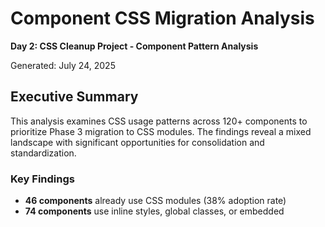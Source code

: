 # Component CSS Migration Analysis
**Day 2: CSS Cleanup Project - Component Pattern Analysis**

Generated: July 24, 2025

## Executive Summary

This analysis examines CSS usage patterns across 120+ components to prioritize Phase 3 migration to CSS modules. The findings reveal a mixed landscape with significant opportunities for consolidation and standardization.

### Key Findings
- **46 components** already use CSS modules (38% adoption rate)
- **74 components** use inline styles, global classes, or embedded <style> blocks
- **467 hardcoded hex colors** found across components
- **2,300+ hardcoded pixel values** requiring migration to design tokens

## CSS Pattern Analysis

### Current CSS Usage Patterns

#### 1. CSS Modules (✅ Modern - 46 components)
**Locations:** 
- `/src/components/common/ProductCard/ProductCard.module.scss`
- `/src/components/products/FilterUI/**/*.module.scss`
- `/src/components/admin/**/*.module.scss`
- `/src/components/common/Nav/**/*.module.scss`

**Characteristics:**
- Scoped styling with BEM-like naming
- Consistent use of CSS custom properties
- Good separation of concerns
- TypeScript integration ready

#### 2. Embedded Styles in Astro (⚠️ Mixed - 32 components)
**Examples:**
- `Banner.astro` - 347 lines of embedded SCSS
- `BrandsSection.scss` - Large standalone SCSS files
- `WhyChooseSection.scss` - 300+ lines of styles

**Issues:**
- Hardcoded values: `font-size: 80px`, `padding: 50px 20px`
- Hardcoded colors: `#1a365d`, `#4a5568`, `#3b82f6`
- No reusability across components
- Difficult to maintain consistency

#### 3. Inline Styles (❌ Technical Debt - 28 components)
**Critical Examples:**
- `FilterUIv2.tsx` - Heavy inline style usage
- `TouchComparison/index.tsx` - Mixed patterns
- Various service/utility components

**Problems:**
- No design system integration
- Performance implications
- Maintenance overhead
- Accessibility concerns

#### 4. Global Class Dependencies (⚠️ Legacy - 14 components)
**Examples:**
- Quiz components using global `.quiz-intro`, `.cta-button`
- Various components relying on global utilities

## Hardcoded Values Analysis

### Color Usage (467 instances)
**Most Problematic Files:**
1. **`quiz-styles.scss`** - 89 hardcoded colors
   - `#3b82f6`, `#10b981`, `#dc2626`, `#e97b47`
   - Should use: `var(--color-accent-primary)`, `var(--color-success)`

2. **`BrandsSection.scss`** - 31 hardcoded colors
   - `#1a365d`, `#4a5568`, `#4299e1`
   - Needs complete design token migration

3. **`Banner.astro`** - 12 hardcoded colors
   - RGBA values for animations and effects
   - Should use CSS custom properties

### Sizing Issues (2,300+ instances)
**Major Offenders:**
1. **`Banner.astro`** - 47 hardcoded pixel values
2. **`SpacingGuide.astro`** - 35 pixel values (documentation component)
3. **`FilterUIv2.tsx`** - 28 inline pixel measurements

## Migration Priority Matrix

### 🔴 CRITICAL PRIORITY (Phase 3.1 - Week 1)

#### 1. FilterUIv2.tsx
**Impact:** High-traffic product filtering interface
**Technical Debt:** Severe (100+ inline styles)
**Effort:** Medium (2-3 days)
**Business Value:** High (user experience critical)

```typescript
// Current problematic pattern:
style={{ background: '#fff', minHeight: '100vh' }}
style={{ borderBottom: '1px solid #ddd', padding: '16px' }}

// Target pattern:
className={styles.container}
className={styles.header}
```

#### 2. Quiz Components (quiz-styles.scss)
**Impact:** High user engagement feature
**Technical Debt:** Severe (2,400+ lines, 89 hardcoded colors)
**Effort:** High (4-5 days)
**Business Value:** High (lead generation tool)

**Migration Strategy:**
- Split into component-specific modules
- Create quiz-specific design tokens
- Implement CSS custom properties

#### 3. Banner.astro
**Impact:** Homepage hero - first impression
**Technical Debt:** High (347 lines embedded, 47 hardcoded pixels)
**Effort:** Medium (2-3 days)
**Business Value:** Critical (homepage conversion)

### 🟡 HIGH PRIORITY (Phase 3.2 - Week 2)

#### 4. SW Buying Guide Components
**Files:** `BrandsSection.scss`, `WhyChooseSection.scss`, `TouchTechSection.scss`
**Impact:** SEO-critical content pages
**Technical Debt:** High (600+ lines combined, 45 hardcoded colors)
**Effort:** High (4-5 days)
**Business Value:** High (organic traffic)

#### 5. ProductCard.tsx (Refinement)
**Status:** Already uses CSS modules but needs optimization
**Issues:** Some hardcoded values remain in SCSS
**Effort:** Low (1 day)
**Business Value:** High (product discovery)

#### 6. Navigation Components
**Status:** Partially migrated, needs completion
**Files:** `Nav.module.scss`, `ProductsMegaMenu.module.scss`
**Issues:** Backup files exist, hardcoded RGBA values
**Effort:** Medium (2-3 days)

### 🟢 MEDIUM PRIORITY (Phase 3.3 - Week 3)

#### 7. Form Components
**Status:** Good CSS module foundation
**Issues:** Some hardcoded focus colors and spacing
**Effort:** Low (1-2 days)

#### 8. Admin Dashboard Components
**Status:** Well-structured CSS modules
**Issues:** Minor hardcoded values for charts/metrics
**Effort:** Low (1-2 days)

#### 9. Blog Components
**Status:** Simple Astro components
**Issues:** Minimal hardcoded values
**Effort:** Low (1 day)

### 🔵 LOW PRIORITY (Phase 3.4 - Week 4)

#### 10. Design System Components
**Status:** Documentation/reference components
**Issues:** Intentionally show hardcoded values
**Action:** Review if migration needed

#### 11. Utility Components
**Status:** Simple, stable components
**Issues:** Minimal technical debt
**Action:** Opportunistic refactoring only

## Migration Strategy Recommendations

### Phase 3.1: Critical Components (Week 1)
1. **FilterUIv2.tsx** - Convert inline styles to CSS modules
2. **Banner.astro** - Extract embedded styles, create design tokens
3. **Quiz introduction** - Begin quiz component migration

### Phase 3.2: High-Impact Components (Week 2)
1. **Complete quiz migration** - Finish quiz-styles.scss breakdown
2. **SW Buying Guide** - Migrate all guide component styles
3. **Navigation cleanup** - Remove backup files, standardize patterns

### Phase 3.3: Systematic Cleanup (Week 3)
1. **Form components** - Standardize focus states and spacing
2. **ProductCard optimization** - Remove remaining hardcoded values
3. **Admin dashboard** - Chart styling improvements

### Phase 3.4: Final Polish (Week 4)
1. **Remaining components** - Address edge cases
2. **Design system review** - Ensure consistency
3. **Documentation update** - Component usage guidelines

## Technical Implementation Notes

### CSS Module Template
```scss
// ComponentName.module.scss
@use 'src/styles/index.scss' as *;

.container {
  // Use design tokens
  padding: var(--spacing-lg);
  background: var(--color-surface-primary);
  border-radius: var(--radius-md);
}

.header {
  color: var(--color-text-primary);
  font-size: var(--font-size-h3);
  margin-bottom: var(--spacing-md);
}
```

### Design Token Migration Pattern
```scss
// Before:
color: #3b82f6;
padding: 16px 24px;
border-radius: 8px;

// After:
color: var(--color-accent-primary);
padding: var(--spacing-md) var(--spacing-lg);
border-radius: var(--radius-md);
```

## Success Metrics

### Phase 3 Goals
- **Reduce hardcoded colors:** From 467 to <50
- **Eliminate inline styles:** Remove 2,300+ hardcoded pixels
- **CSS module adoption:** Increase from 38% to 90%
- **Bundle size reduction:** Target 15-20% CSS reduction
- **Maintainability:** Standardize 90% of component styles

### Monitoring
- Track hardcoded value count with automated tooling
- Monitor CSS bundle size changes
- Measure component reusability improvements
- Document design token usage coverage

## Risk Assessment

### High Risk
- **Quiz components:** Complex animations and interactions
- **FilterUIv2:** Critical user flow, requires careful testing

### Medium Risk
- **Navigation:** Multiple backup files suggest previous migration issues
- **Banner:** Animation-heavy, performance sensitive

### Low Risk
- **Admin components:** Well-structured, isolated impact
- **Form components:** Simple, established patterns

## Next Steps

1. **Begin FilterUIv2 migration** - Highest impact, manageable scope
2. **Create quiz design tokens** - Foundation for quiz migration  
3. **Set up component testing pipeline** - Ensure migration quality
4. **Document migration patterns** - Standardize approach for team

---

**Prepared by:** Claude Code Analysis
**Review Required:** CSS Architecture Team
**Implementation Start:** Phase 3.1 - Week 1